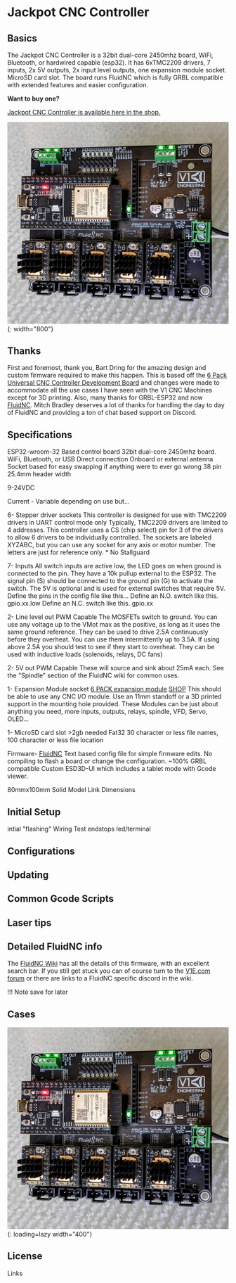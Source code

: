 # Jackpot CNC Controller

## Basics

The Jackpot CNC Controller is a 32bit dual-core 2450mhz board, WiFi, Bluetooth, or hardwired capable (esp32). It has 6xTMC2209 drivers, 7 inputs, 2x 5V outputs, 2x input level outputs, one expansion module socket.
MicroSD card slot. The board runs FluidNC which is fully GRBL compatible with extended features and easier configuration.

**Want to buy one?**

[Jackpot CNC Controller is available here in the shop.](https://www.v1e.com/products/jackpot-cnc-controller)

![!Jackpot CNC controller](../img/jackpot/jp7.jpg){: width="800"}

## Thanks

First and foremost, thank you, Bart Dring for the amazing design and custom firmware required to make this happen. This is based off the [6 Pack Universal CNC Controller Development Board](https://www.tindie.com/products/33366583/6-pack-universal-cnc-controller/) and changes were made to accommodate all the use cases I have seen with the V1 CNC Machines except for 3D printing. Also, many thanks for GRBL-ESP32 and now [FluidNC](https://github.com/bdring/FluidNC).
Mitch Bradley deserves a lot of thanks for handling the day to day of FluidNC and providing a ton of chat based support on Discord.

## Specifications

ESP32-wroom-32 Based control board
    32bit dual-core 2450mhz board.
    WiFi, Bluetooth, or USB Direct connection
    Onboard or external antenna
    Socket based for easy swapping if anything were to ever go wrong
    38 pin
    25.4mm header width
    
9-24VDC

Current - Variable depending on use but...

6- Stepper driver sockets
    This controller is designed for use with TMC2209 drivers in UART control mode only
    Typically, TMC2209 drivers are limited to 4 addresses. This controller uses a CS (chip select) pin for 3 of the drivers to allow 6 drivers to be individually controlled.
    The sockets are labeled XYZABC, but you can use any socket for any axis or motor number. The letters are just for reference only.
    * No Stallguard

7- Inputs
    All switch inputs are active low, the LED goes on when ground is connected to the pin.
    They have a 10k pullup external to the ESP32. The signal pin (S) should be connected to the ground pin (G) to activate the switch. 
    The 5V is optional and is used for external switches that require 5V. 
    Define the pins in the config file like this...
    Define an N.O. switch like this. gpio.xx.low
    Define an N.C. switch like this. gpio.xx

2- Line level out
    PWM Capable
    The MOSFETs switch to ground. You can use any voltage up to the VMot max as the positive, as long as it uses the same ground reference.
    They can be used to drive 2.5A continuously before they overheat. You can use them intermittently up to 3.5A. If using above 2.5A you should test to see if they start to overheat.
    They can be used with inductive loads (solenoids, relays, DC fans)

2- 5V out
    PWM Capable
    These will source and sink about 25mA each.
    See the "Spindle" section of the FluidNC wiki for common uses.

1- Expansion Module socket
    [6 PACK expansion module](https://oshwlab.com/bdring?tab=project&page=1)
    [SHOP](https://www.tindie.com/stores/33366583/)
    This should be able to use any CNC I/O module. Use an 11mm standoff or a 3D printed support in the mounting hole provided.
    These Modules can be just about anything you need, more inputs, outputs, relays, spindle, VFD, Servo, OLED...

1- MicroSD card slot
    >2gb needed
    Fat32
    30 character or less file names, 100 character or less file location

Firmware- [FluidNC](https://github.com/bdring/FluidNC)
    Text based config file for simple firmware edits.
    No compiling to flash a board or change the configuration.
    ~100% GRBL compatible
    Custom ESD3D-UI which includes a tablet mode with Gcode viewer.
    

80mmx100mm Solid Model Link Dimensions




## Initial Setup
intial "flashing"
Wiring
Test endstops led/terminal

## Configurations

## Updating

## Common Gcode Scripts

## Laser tips

## Detailed FluidNC info

The [FluidNC Wiki](http://wiki.fluidnc.com/) has all the details of this firmware, with an excellent search bar. If you still get stuck you can of course turn to the [V1E.com forum](https://forum.v1e.com/) or there are links to a FluidNC specific discord in the wiki.

!!! Note
    save for later 

## Cases

![!Jackpot CNC controller](../img/jackpot/jp7.jpg){: loading=lazy width="400"}

## License
Links
